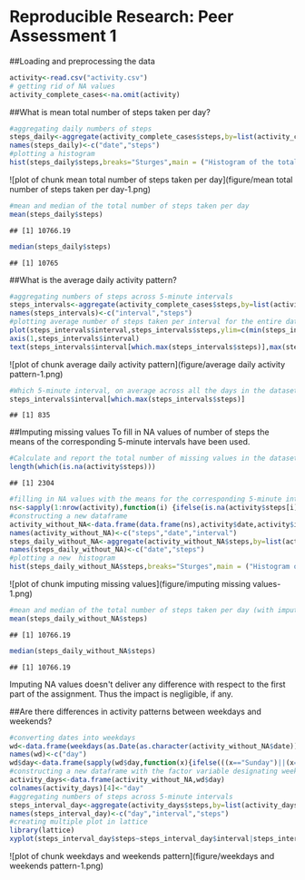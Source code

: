 Reproducible Research: Peer Assessment 1
==================================================


##Loading and preprocessing the data


```r
activity<-read.csv("activity.csv")
# getting rid of NA values
activity_complete_cases<-na.omit(activity)
```


##What is mean total number of steps taken per day?

```r
#aggregating daily numbers of steps 
steps_daily<-aggregate(activity_complete_cases$steps,by=list(activity_complete_cases$date),FUN=sum)
names(steps_daily)<-c("date","steps")
#plotting a histogram 
hist(steps_daily$steps,breaks="Sturges",main = ("Histogram of the total number of steps taken each day" ),ylim = range(0,30),xlab="Number of steps",col=c("grey"))
```

![plot of chunk mean total number of steps taken per day](figure/mean total number of steps taken per day-1.png) 

```r
#mean and median of the total number of steps taken per day
mean(steps_daily$steps)
```

```
## [1] 10766.19
```

```r
median(steps_daily$steps)
```

```
## [1] 10765
```


##What is the average daily activity pattern?

```r
#aggregating numbers of steps across 5-minute intervals
steps_intervals<-aggregate(activity_complete_cases$steps,by=list(activity_complete_cases$interval),FUN=mean)
names(steps_intervals)<-c("interval","steps")
#plotting average number of steps taken per interval for the entire dateset
plot(steps_intervals$interval,steps_intervals$steps,ylim=c(min(steps_intervals$steps),max(steps_intervals$steps)),type="l",col="blue",ylab="Average number of steps",  xlab="Interval",main="Average number of steps taken per interval",xaxt="n") 
axis(1,steps_intervals$interval)
text(steps_intervals$interval[which.max(steps_intervals$steps)],max(steps_intervals$steps),paste("max( interval= ",steps_intervals$interval[which.max(steps_intervals$steps)],", value= ",round(max(steps_intervals$steps),2),")"))
```

![plot of chunk average daily activity pattern](figure/average daily activity pattern-1.png) 

```r
#Which 5-minute interval, on average across all the days in the dataset, contains the maximum number of steps?
steps_intervals$interval[which.max(steps_intervals$steps)]
```

```
## [1] 835
```

##Imputing missing values
To fill in NA values of number of steps the means of the corresponding 5-minute intervals have been used.

```r
#Calculate and report the total number of missing values in the dataset (i.e. the total number of rows with NAs)
length(which(is.na(activity$steps)))
```

```
## [1] 2304
```

```r
#filling in NA values with the means for the corresponding 5-minute interval
ns<-sapply(1:nrow(activity),function(i) {ifelse(is.na(activity$steps[i]),activity$steps[i]<-steps_intervals$steps[which(activity$interval[i]==steps_intervals$interval)],activity$steps[i])})
#constructing a new dataframe
activity_without_NA<-data.frame(data.frame(ns),activity$date,activity$interval)
names(activity_without_NA)<-c("steps","date","interval")
steps_daily_without_NA<-aggregate(activity_without_NA$steps,by=list(activity_without_NA$date),FUN=sum)
names(steps_daily_without_NA)<-c("date","steps")
#plotting a new  histogram
hist(steps_daily_without_NA$steps,breaks="Sturges",main = ("Histogram of the total number of steps taken each day " ),ylim = range(0,30),xlab="Number of steps",col=c("grey"))
```

![plot of chunk imputing missing values](figure/imputing missing values-1.png) 

```r
#mean and median of the total number of steps taken per day (with imputing NA values)
mean(steps_daily_without_NA$steps)
```

```
## [1] 10766.19
```

```r
median(steps_daily_without_NA$steps)
```

```
## [1] 10766.19
```
Imputing NA values doesn't deliver any difference with respect to the first  part of the assignment. Thus the impact is negligible, if any.


##Are there differences in activity patterns between weekdays and weekends?

```r
#converting dates into weekdays
wd<-data.frame(weekdays(as.Date(as.character(activity_without_NA$date))))
names(wd)<-c("day")
wd$day<-data.frame(sapply(wd$day,function(x){ifelse(((x=="Sunday")||(x=="Saturday")),"weekend","weekday")}))
#constructing a new dataframe with the factor variable designating weekend or weekday
activity_days<-data.frame(activity_without_NA,wd$day)
colnames(activity_days)[4]<-"day"
#aggregating numbers of steps across 5-minute intervals
steps_interval_day<-aggregate(activity_days$steps,by=list(activity_days$day,activity_days$interval),FUN=mean)
names(steps_interval_day)<-c("day","interval","steps")
#creating multiple plot in lattice
library(lattice)
xyplot(steps_interval_day$steps~steps_interval_day$interval|steps_interval_day$day,type="l",layout=c(1,2),scales=list(y=list(relation="free")),ylab="Average number of steps",xlab="Interval")
```

![plot of chunk weekdays and weekends pattern](figure/weekdays and weekends pattern-1.png) 



